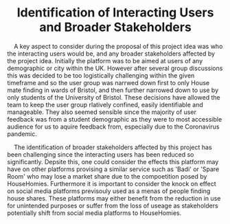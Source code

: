 <h1 align="center">Identification of Interacting Users and Broader Stakeholders</h1>

<p>&nbsp;&nbsp;&nbsp;&nbsp;A key aspect to consider during the proposal of this project idea was who the interacting users would be, and any broader stakeholders affected by the project idea. Initially the platform was to be aimed at users of any demographic or city within the UK. However after several group discussions this was decided to be too logistically challenging within the given timeframe and so the user group was narrwed down first to only House mate finding in wards of  Bristol, and then further narrowed down to use by only students of the University of Bristol. These decisions have allowed the team to keep the user group rlatively confined, easily identifiable and manageable. They also seemed sensible since the majority of user feedback was from a student demographic as they were to most accessible audience for us to aquire feedback from, especially due to the Coronavirus pandemic.</p>

<p>&nbsp;&nbsp;&nbsp;&nbsp;The identification of broader stakeholders affected by this project has been challenging since the interacting users has been reduced so significantly. Depsite this, one could consider the effects this platform may have on other platforms provising a similar service such as 'Badi' or 'Spare Room' who may lose a market share due to the compoetition posed by HouseHomies. Furthermore it is important to consider the knock on effect on social media platforms previsouly used as a menas of people finding house shares. These platforms may either benefit from the reduction in use for unintended purposes or suffer from the loss of useage as stakeholders potentially shift from social media platforms to HouseHomies.</p>


